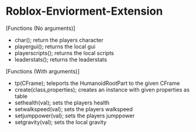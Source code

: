 # Roblox-Enviorment-Extension

[Functions (No arguments)]
 - char(); return the players character
 - playergui(); returns the local gui
 - playerscripts(); returns the local scripts
 - leaderstats(); returns the leaderstats
 
[Functions (With arguments)]
 - tp(CFrame); teleports the HumanoidRootPart to the given CFrame
 - create(class,properties); creates an instance with given properties as table
 - sethealth(val); sets the players health
 - setwalkspeed(val); sets the players walkspeed
 - setjumppower(val); sets the players jumppower
 - setgravity(val); sets the local gravity
